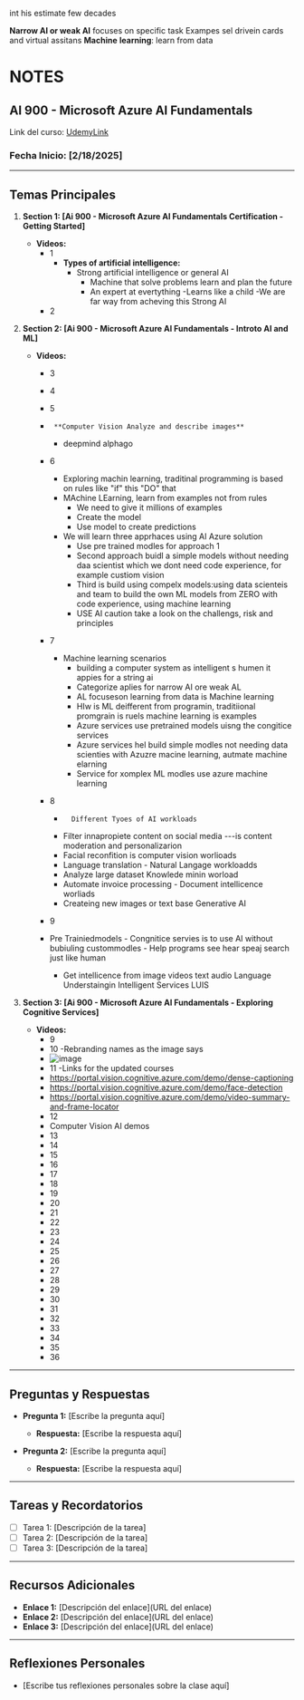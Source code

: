 
int his estimate few decades

**Narrow AI or weak AI** focuses on specific task 
  Exampes sel drivein cards and virtual assitans
  **Machine** **learning**: learn from data



# NOTES 

## AI 900 - Microsoft Azure AI Fundamentals
Link del curso: [UdemyLink](https://deloittedevelopment.udemy.com/course/azure-ai-900-azure-ai-fundamentals/learn/lecture/42844980#overview)

### Fecha Inicio: [2/18/2025]

---

## Temas Principales

1. **Section 1: [Ai 900 - Microsoft Azure AI Fundamentals Certification - Getting Started]**
   - **Videos:**
     -  1
     	-  **Types of artificial intelligence:**
      		- Strong artificial intelligence or general AI
        		- Machine that  solve problems learn and plan the future
          		- An expert at evertything
     			-Learns like a child
     	-We are far way from acheving this Strong AI
     - 	2

2. **Section 2: [Ai 900 - Microsoft Azure AI Fundamentals - Introto AI and ML]**
   - **Videos:**
     -  3
     - 	4
     - 	5
     - 		**Computer Vision Analyze and describe images**
     	- deepmind alphago
          	 
     - 	6
     	-	Exploring machin learning, traditinal programming is based on rules like "if" this "DO" that
      	-	MAchine LEarning, learn from examples not from rules
       		- We need to give it millions of examples
         	- Create the model
          	- Use model to create predictions
        -	We will learn three apprhaces using AI Azure solution
        	- Use pre trained modles for approach 1
         	- Second approach buidl a simple models without needing daa scientist  which we dont need code experience, for example custiom vision
          	-  Third is  build using compelx models:using data scienteis and team to build the own ML models from ZERO with code experience, using machine learning
           	- USE AI caution take a look on the challengs, risk and principles  	   		
     - 	7
     	-	Machine learning scenarios
      		- building a computer system as intelligent s humen it appies for a string ai
        	- Categorize aplies for narrow AI ore weak AL
         	- AL focuseson learning from data is Machine learning
          	- HIw is ML deifferent  from programin, traditiional promgrain is ruels machine learning is examples
           	- Azure services use pretrained models uisng the congitice services
            - Azure services hel build simple modles not needing data scienties with Azuzre macine learning, autmate machine elarning
            - Service for xomplex ML modles use azure machine learning      		 	
     - 	8
     	-	 	Different Tyoes of AI workloads
        - Filter innapropiete content on social media ---is content moderation and personalizarion
        - Facial reconfition is computer vision worlioads
        - Language translation - Natural Langage workloadds
        - Analyze large dataset Knowlede minin worload
        - Automate invoice processing - Document intellicence worliads
        - Createing new images or text base Generative AI	 	
     - 	9
       -  Pre Trainiedmodels
         - Congnitice servies is to use AI without bubiuling custommodles
         - Help programs see hear speaj search just like human
            - Get intellicence from image videos text audio  Language Understaingin Intelligent Services LUIS      
3. **Section 3: [Ai 900 - Microsoft Azure AI Fundamentals - Exploring Cognitive Services]**
   - **Videos:**
     -  9
     - 	10
       -Rebranding names as the image says
       -  ![image](https://github.com/user-attachments/assets/6326012c-8ed0-4bd0-84c8-c36a7d28f4c5)
     - 	11
       -Links for the updated courses
       - https://portal.vision.cognitive.azure.com/demo/dense-captioning
       - https://portal.vision.cognitive.azure.com/demo/face-detection
       - https://portal.vision.cognitive.azure.com/demo/video-summary-and-frame-locator
     - 	12
       - Computer Vision AI demos  
     - 	13
     - 	14
     - 	15
     - 	16
     - 	17
     - 	18
     - 	19
     - 	20
     - 	21
     - 	22
     - 	23
     - 	24
     - 	25
     - 	26
     - 	27
     - 	28
     - 	29
     - 	30
     - 	31
     - 	32
     - 	33
     - 	34
     - 	35
     - 	36

---


## Preguntas y Respuestas

- **Pregunta 1:** [Escribe la pregunta aquí]
  - **Respuesta:** [Escribe la respuesta aquí]

- **Pregunta 2:** [Escribe la pregunta aquí]
  - **Respuesta:** [Escribe la respuesta aquí]

---

## Tareas y Recordatorios

- [ ] Tarea 1: [Descripción de la tarea]
- [ ] Tarea 2: [Descripción de la tarea]
- [ ] Tarea 3: [Descripción de la tarea]

---

## Recursos Adicionales

- **Enlace 1:** [Descripción del enlace](URL del enlace)
- **Enlace 2:** [Descripción del enlace](URL del enlace)
- **Enlace 3:** [Descripción del enlace](URL del enlace)

---

## Reflexiones Personales

- [Escribe tus reflexiones personales sobre la clase aquí]

